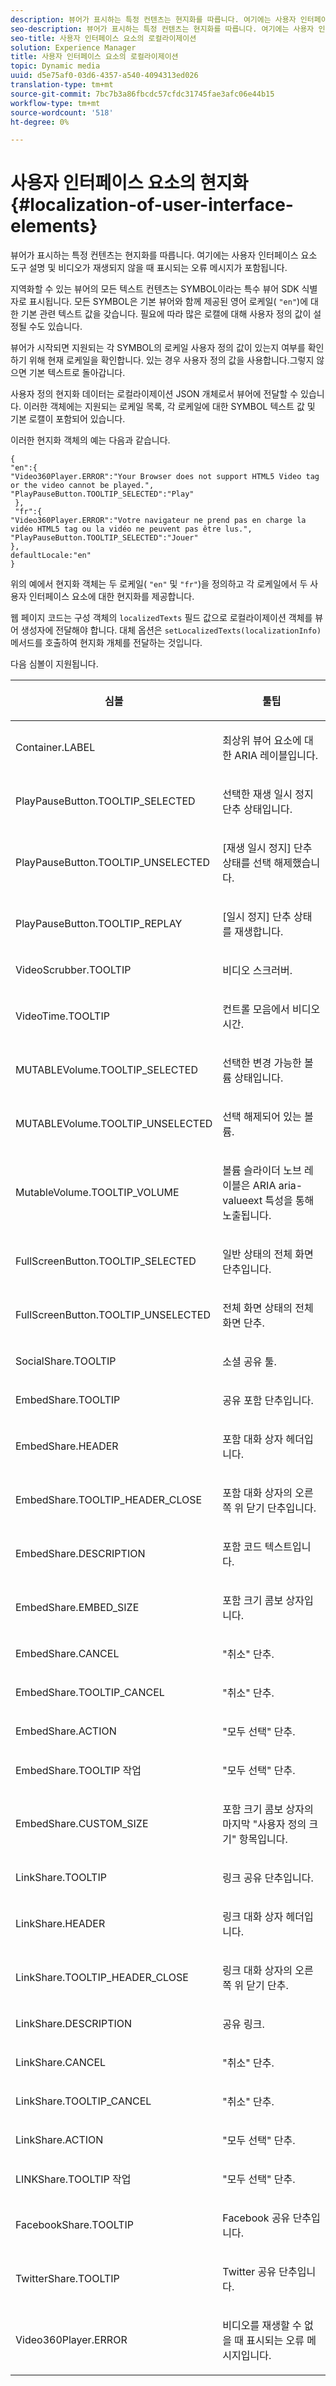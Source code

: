 ```yaml
---
description: 뷰어가 표시하는 특정 컨텐츠는 현지화를 따릅니다. 여기에는 사용자 인터페이스 요소 도구 설명 및 비디오가 재생되지 않을 때 표시되는 오류 메시지가 포함됩니다.
seo-description: 뷰어가 표시하는 특정 컨텐츠는 현지화를 따릅니다. 여기에는 사용자 인터페이스 요소 도구 설명 및 비디오가 재생되지 않을 때 표시되는 오류 메시지가 포함됩니다.
seo-title: 사용자 인터페이스 요소의 로컬라이제이션
solution: Experience Manager
title: 사용자 인터페이스 요소의 로컬라이제이션
topic: Dynamic media
uuid: d5e75af0-03d6-4357-a540-4094313ed026
translation-type: tm+mt
source-git-commit: 7bc7b3a86fbcdc57cfdc31745fae3afc06e44b15
workflow-type: tm+mt
source-wordcount: '518'
ht-degree: 0%

---
```



# 사용자 인터페이스 요소의 현지화{#localization-of-user-interface-elements}

뷰어가 표시하는 특정 컨텐츠는 현지화를 따릅니다. 여기에는 사용자 인터페이스 요소 도구 설명 및 비디오가 재생되지 않을 때 표시되는 오류 메시지가 포함됩니다.

지역화할 수 있는 뷰어의 모든 텍스트 컨텐츠는 SYMBOL이라는 특수 뷰어 SDK 식별자로 표시됩니다. 모든 SYMBOL은 기본 뷰어와 함께 제공된 영어 로케일( `"en"`)에 대한 기본 관련 텍스트 값을 갖습니다. 필요에 따라 많은 로캘에 대해 사용자 정의 값이 설정될 수도 있습니다.

뷰어가 시작되면 지원되는 각 SYMBOL의 로케일 사용자 정의 값이 있는지 여부를 확인하기 위해 현재 로케일을 확인합니다. 있는 경우 사용자 정의 값을 사용합니다.그렇지 않으면 기본 텍스트로 돌아갑니다.

사용자 정의 현지화 데이터는 로컬라이제이션 JSON 개체로서 뷰어에 전달할 수 있습니다. 이러한 객체에는 지원되는 로케일 목록, 각 로케일에 대한 SYMBOL 텍스트 값 및 기본 로캘이 포함되어 있습니다.

이러한 현지화 객체의 예는 다음과 같습니다.

```
{ 
"en":{ 
"Video360Player.ERROR":"Your Browser does not support HTML5 Video tag or the video cannot be played.", 
"PlayPauseButton.TOOLTIP_SELECTED":"Play" 
 }, 
 "fr":{ 
"Video360Player.ERROR":"Votre navigateur ne prend pas en charge la vidéo HTML5 tag ou la vidéo ne peuvent pas être lus.", 
"PlayPauseButton.TOOLTIP_SELECTED":"Jouer" 
}, 
defaultLocale:"en" 
}
```

위의 예에서 현지화 객체는 두 로케일( `"en"` 및 `"fr"`)을 정의하고 각 로케일에서 두 사용자 인터페이스 요소에 대한 현지화를 제공합니다.

웹 페이지 코드는 구성 객체의 `localizedTexts` 필드 값으로 로컬라이제이션 객체를 뷰어 생성자에 전달해야 합니다. 대체 옵션은 `setLocalizedTexts(localizationInfo)` 메서드를 호출하여 현지화 개체를 전달하는 것입니다.

다음 심볼이 지원됩니다.

<table id="table_58C40353B7244335872350C98DF2CFB3"> 
 <thead> 
  <tr> 
   <th colname="col1" class="entry"> <p>심볼 </p> </th> 
   <th colname="col2" class="entry"> <p>툴팁 </p> </th> 
  </tr> 
 </thead>
 <tbody> 
  <tr> 
   <td colname="col1"> <p> <span class="codeph"> Container.LABEL  </span> </p> </td> 
   <td colname="col2"> <p>최상위 뷰어 요소에 대한 ARIA 레이블입니다. </p> </td> 
  </tr> 
  <tr> 
   <td colname="col1"> <p> <span class="codeph"> PlayPauseButton.TOOLTIP_SELECTED  </span> </p> </td> 
   <td colname="col2"> <p>선택한 재생 일시 정지 단추 상태입니다. </p> </td> 
  </tr> 
  <tr> 
   <td colname="col1"> <p> <span class="codeph"> PlayPauseButton.TOOLTIP_UNSELECTED  </span> </p> </td> 
   <td colname="col2"> <p>[재생 일시 정지] 단추 상태를 선택 해제했습니다. </p> </td> 
  </tr> 
  <tr> 
   <td colname="col1"> <p> <span class="codeph"> PlayPauseButton.TOOLTIP_REPLAY  </span> </p> </td> 
   <td colname="col2"> <p>[일시 정지] 단추 상태를 재생합니다. </p> </td> 
  </tr> 
  <tr> 
   <td colname="col1"> <p> <span class="codeph"> VideoScrubber.TOOLTIP  </span> </p> </td> 
   <td colname="col2"> <p>비디오 스크러버. </p> </td> 
  </tr> 
  <tr> 
   <td colname="col1"> <p> <span class="codeph"> VideoTime.TOOLTIP  </span> </p> </td> 
   <td colname="col2"> <p>컨트롤 모음에서 비디오 시간. </p> </td> 
  </tr> 
  <tr> 
   <td colname="col1"> <p> <span class="codeph"> MUTABLEVolume.TOOLTIP_SELECTED  </span> </p> </td> 
   <td colname="col2"> <p>선택한 변경 가능한 볼륨 상태입니다. </p> </td> 
  </tr> 
  <tr> 
   <td colname="col1"> <p> <span class="codeph"> MUTABLEVolume.TOOLTIP_UNSELECTED  </span> </p> </td> 
   <td colname="col2"> <p>선택 해제되어 있는 볼륨. </p> </td> 
  </tr> 
  <tr> 
   <td colname="col1"> <p> <span class="codeph"> MutableVolume.TOOLTIP_VOLUME  </span> </p> </td> 
   <td colname="col2"> <p>볼륨 슬라이더 노브 레이블은 ARIA <span class="codeph"> aria-valueext </span> 특성을 통해 노출됩니다. </p> </td> 
  </tr> 
  <tr> 
   <td colname="col1"> <p> <span class="codeph"> FullScreenButton.TOOLTIP_SELECTED  </span> </p> </td> 
   <td colname="col2"> <p>일반 상태의 전체 화면 단추입니다. </p> </td> 
  </tr> 
  <tr> 
   <td colname="col1"> <p> <span class="codeph"> FullScreenButton.TOOLTIP_UNSELECTED  </span> </p> </td> 
   <td colname="col2"> <p>전체 화면 상태의 전체 화면 단추. </p> </td> 
  </tr> 
  <tr> 
   <td colname="col1"> <p> <span class="codeph"> SocialShare.TOOLTIP  </span> </p> </td> 
   <td colname="col2"> <p>소셜 공유 툴. </p> </td> 
  </tr> 
  <tr> 
   <td colname="col1"> <p> <span class="codeph"> EmbedShare.TOOLTIP  </span> </p> </td> 
   <td colname="col2"> <p>공유 포함 단추입니다. </p> </td> 
  </tr> 
  <tr> 
   <td colname="col1"> <p> <span class="codeph"> EmbedShare.HEADER  </span> </p> </td> 
   <td colname="col2"> <p>포함 대화 상자 헤더입니다. </p> </td> 
  </tr> 
  <tr> 
   <td colname="col1"> <p> <span class="codeph"> EmbedShare.TOOLTIP_HEADER_CLOSE  </span> </p> </td> 
   <td colname="col2"> <p>포함 대화 상자의 오른쪽 위 닫기 단추입니다. </p> </td> 
  </tr> 
  <tr> 
   <td colname="col1"> <p> <span class="codeph"> EmbedShare.DESCRIPTION  </span> </p> </td> 
   <td colname="col2"> <p>포함 코드 텍스트입니다. </p> </td> 
  </tr> 
  <tr> 
   <td colname="col1"> <p> <span class="codeph"> EmbedShare.EMBED_SIZE  </span> </p> </td> 
   <td colname="col2"> <p>포함 크기 콤보 상자입니다. </p> </td> 
  </tr> 
  <tr> 
   <td colname="col1"> <p> <span class="codeph"> EmbedShare.CANCEL  </span> </p> </td> 
   <td colname="col2"> <p>"취소" 단추. </p> </td> 
  </tr> 
  <tr> 
   <td colname="col1"> <p> <span class="codeph"> EmbedShare.TOOLTIP_CANCEL  </span> </p> </td> 
   <td colname="col2"> <p>"취소" 단추. </p> </td> 
  </tr> 
  <tr> 
   <td colname="col1"> <p> <span class="codeph"> EmbedShare.ACTION  </span> </p> </td> 
   <td colname="col2"> <p>"모두 선택" 단추. </p> </td> 
  </tr> 
  <tr> 
   <td colname="col1"> <p> <span class="codeph"> EmbedShare.TOOLTIP 작업  </span> </p> </td> 
   <td colname="col2"> <p>"모두 선택" 단추. </p> </td> 
  </tr> 
  <tr> 
   <td colname="col1"> <p> <span class="codeph"> EmbedShare.CUSTOM_SIZE  </span> </p> </td> 
   <td colname="col2"> <p>포함 크기 콤보 상자의 마지막 "사용자 정의 크기" 항목입니다. </p> </td> 
  </tr> 
  <tr> 
   <td colname="col1"> <p> <span class="codeph"> LinkShare.TOOLTIP  </span> </p> </td> 
   <td colname="col2"> <p>링크 공유 단추입니다. </p> </td> 
  </tr> 
  <tr> 
   <td colname="col1"> <p> <span class="codeph"> LinkShare.HEADER  </span> </p> </td> 
   <td colname="col2"> <p>링크 대화 상자 헤더입니다. </p> </td> 
  </tr> 
  <tr> 
   <td colname="col1"> <p> <span class="codeph"> LinkShare.TOOLTIP_HEADER_CLOSE  </span> </p> </td> 
   <td colname="col2"> <p>링크 대화 상자의 오른쪽 위 닫기 단추. </p> </td> 
  </tr> 
  <tr> 
   <td colname="col1"> <p> <span class="codeph"> LinkShare.DESCRIPTION  </span> </p> </td> 
   <td colname="col2"> <p>공유 링크. </p> </td> 
  </tr> 
  <tr> 
   <td colname="col1"> <p> <span class="codeph"> LinkShare.CANCEL  </span> </p> </td> 
   <td colname="col2"> <p>"취소" 단추. </p> </td> 
  </tr> 
  <tr> 
   <td colname="col1"> <p> <span class="codeph"> LinkShare.TOOLTIP_CANCEL  </span> </p> </td> 
   <td colname="col2"> <p>"취소" 단추. </p> </td> 
  </tr> 
  <tr> 
   <td colname="col1"> <p> <span class="codeph"> LinkShare.ACTION  </span> </p> </td> 
   <td colname="col2"> <p>"모두 선택" 단추. </p> </td> 
  </tr> 
  <tr> 
   <td colname="col1"> <p> <span class="codeph"> LINKShare.TOOLTIP 작업  </span> </p> </td> 
   <td colname="col2"> <p>"모두 선택" 단추. </p> </td> 
  </tr> 
  <tr> 
   <td colname="col1"> <p> <span class="codeph"> FacebookShare.TOOLTIP  </span> </p> </td> 
   <td colname="col2"> <p>Facebook 공유 단추입니다. </p> </td> 
  </tr> 
  <tr> 
   <td colname="col1"> <p> <span class="codeph"> TwitterShare.TOOLTIP  </span> </p> </td> 
   <td colname="col2"> <p>Twitter 공유 단추입니다. </p> </td> 
  </tr> 
  <tr> 
   <td colname="col1"> <p> <span class="codeph"> Video360Player.ERROR  </span> </p> </td> 
   <td colname="col2"> <p>비디오를 재생할 수 없을 때 표시되는 오류 메시지입니다. </p> </td> 
  </tr> 
 </tbody> 
</table>

